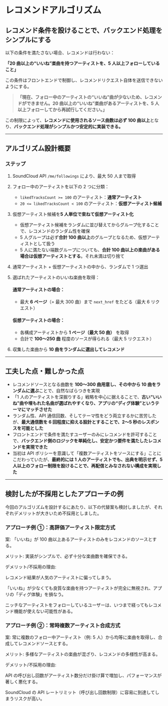 # レコメンドアルゴリズム

## レコメンド条件を設けることで、バックエンド処理をシンプルにする

以下の条件を満たさない場合、レコメンドは行わない：

**「20 曲以上の“いいね”楽曲を持つアーティストを、5 人以上フォローしていること」**

この条件はフロントエンドで制御し、レコメンドリクエスト自体を送信できないようにする。

> **「現在、フォロー中のアーティストの“いいね”曲が少ないため、レコメンドができません。20 曲以上の“いいね”楽曲があるアーティストを、5 人以上フォローしてから再試行してください。」**

この制限によって、**レコメンドに使用されるソース曲数は必ず 100 曲以上**となり、**バックエンド処理がシンプルかつ安定的に実装できる。**

---

## アルゴリズム設計概要

### ステップ

1. SoundCloud API `/me/followings` により、最大 50 人まで取得
2. フォロー中のアーティストを以下の 2 つに分類：
   - `likedTracksCount >= 100` のアーティスト：**通常アーティスト**
   - `20 <= likedTracksCount < 100` のアーティスト：**仮想アーティスト候補**
3. 仮想アーティスト候補を**5 人単位で束ねて仮想アーティスト化**
   - 仮想アーティスト候補をランダムに並び替えてからグループ化することで、レコメンドのランダム性を確保
   - 5 人グループは必ず**合計 100 曲以上**のグループとなるため、仮想アーティストとして扱う
   - 5 人に満たない端数グループについても、**合計 100 曲以上の楽曲がある場合は仮想アーティストとする**。それ未満は切り捨て
4. 通常アーティスト + 仮想アーティストの中から、ランダムで 1 つ選出
5. 選ばれたアーティストのいいね楽曲を取得：

   #### 通常アーティストの場合：

   - 最大 **6 ページ**（= 最大 300 曲）まで `next_href` をたどる（最大 6 リクエスト）

   #### 仮想アーティストの場合：

   - 各構成アーティストから **1 ページ（最大 50 曲）** を取得
   - 合計で **100〜250 曲** 程度のソースが得られる（最大 5 リクエスト）

6. 収集した楽曲から **10 曲をランダムに選出してレコメンド**

---

## 工夫した点・難しかった点

- レコメンドソースとなる曲数を **100〜300 曲用意し、その中から 10 曲をランダムに選ぶ**ことで、自然なばらつきを実現
- 「1 人のアーティストを深掘りする」戦略を中心に据えることで、**古い“いいね”曲や埋もれた名曲が選ばれやすくなり、アプリの“ディグ体験”というテーマにマッチさせた**
- ランダム性、API 通信回数、そしてテーマ性をどう両立するかに苦労したが、**最大通信数を 6 回程度に抑える設計とすることで、2〜5 秒のレスポンスを可能とした**
- フロントエンドで条件を満たすユーザーのみにレコメンドを許可することで、**バックエンド側のロジックを単純化し、安定かつ要件を満たしたレコメンドを実現できた**
- 当初は API ポリシーを意識して「複数アーティストをソースにする」ことにこだわっていたが、**最終的には 1 人のアーティストでも、出典を明示せず、5 人以上のフォロー制限を設けることで、再配信とみなされない構成を実現した**

---

## 検討したが不採用としたアプローチの例

今回のアルゴリズムを設計するにあたり、以下の代替案も検討しましたが、それぞれデメリットが大きいため不採用としました。

### アプローチ例 ①：高評価アーティスト限定方式

案: 「いいね」が 100 曲以上あるアーティストのみをレコメンドのソースとする。

メリット: 実装がシンプルで、必ず十分な楽曲数を確保できる。

デメリット/不採用の理由:

レコメンド結果が人気のアーティストに偏ってしまう。

「いいね」が少なくても良質な楽曲を持つアーティストが完全に無視され、アプリの「ディグ体験」を損なう。

ニッチなアーティストをフォローしているユーザーは、いつまで経ってもレコメンド機能が使えない可能性がある。

### アプローチ例 ②：常時複数アーティスト合成方式

案: 常に複数のフォロー中アーティスト（例: 5 人）から均等に楽曲を取得し、合成してレコメンドソースとする。

メリット: 多様なアーティストの楽曲が混ざり、レコメンドの多様性が高まる。

デメリット/不採用の理由:

API の呼び出し回数がアーティスト数分だけ掛け算で増加し、パフォーマンスが著しく悪化する。

SoundCloud の API レートリミット（呼び出し回数制限）に容易に到達してしまうリスクが高い。
